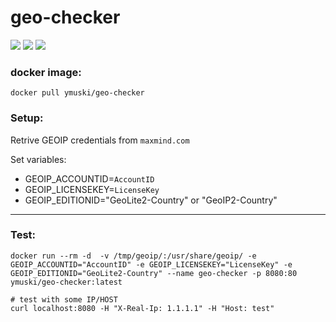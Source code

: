 # geo-checker
[![](https://img.shields.io/docker/cloud/build/ymuski/geo-checker?style=flat-square)](https://hub.docker.com/r/ymuski/geo-checker)
[![](https://img.shields.io/docker/cloud/automated/ymuski/geo-checker?style=flat-square)](https://hub.docker.com/r/ymuski/geo-checker)
[![](https://img.shields.io/docker/pulls/ymuski/geo-checker?style=flat-square)](https://hub.docker.com/r/ymuski/geo-checker)

### docker image:
```shell
docker pull ymuski/geo-checker
```

### Setup:
Retrive GEOIP credentials from `maxmind.com`

Set variables:

 - GEOIP_ACCOUNTID=`AccountID`
 - GEOIP_LICENSEKEY=`LicenseKey`
 - GEOIP_EDITIONID="GeoLite2-Country" or "GeoIP2-Country"

---
### Test:
```shell
docker run --rm -d  -v /tmp/geoip/:/usr/share/geoip/ -e GEOIP_ACCOUNTID="AccountID" -e GEOIP_LICENSEKEY="LicenseKey" -e GEOIP_EDITIONID="GeoLite2-Country" --name geo-checker -p 8080:80 ymuski/geo-checker:latest

# test with some IP/HOST
curl localhost:8080 -H "X-Real-Ip: 1.1.1.1" -H "Host: test"
```
